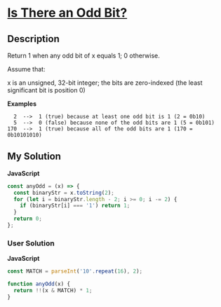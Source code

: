 # [Is There an Odd Bit?](https://www.codewars.com/kata/5d6f49d85e45290016bf4718)

## Description

Return 1 when any odd bit of x equals 1; 0 otherwise.

Assume that:

x is an unsigned, 32-bit integer;
the bits are zero-indexed (the least significant bit is position 0)

**Examples**

```
  2  -->  1 (true) because at least one odd bit is 1 (2 = 0b10)
  5  -->  0 (false) because none of the odd bits are 1 (5 = 0b101)
170  -->  1 (true) because all of the odd bits are 1 (170 = 0b10101010)
```

## My Solution

**JavaScript**

```js
const anyOdd = (x) => {
  const binaryStr = x.toString(2);
  for (let i = binaryStr.length - 2; i >= 0; i -= 2) {
    if (binaryStr[i] === '1') return 1;
  }
  return 0;
};
```

### User Solution

**JavaScript**

```js
const MATCH = parseInt('10'.repeat(16), 2);

function anyOdd(x) {
  return !!(x & MATCH) * 1;
}
```
